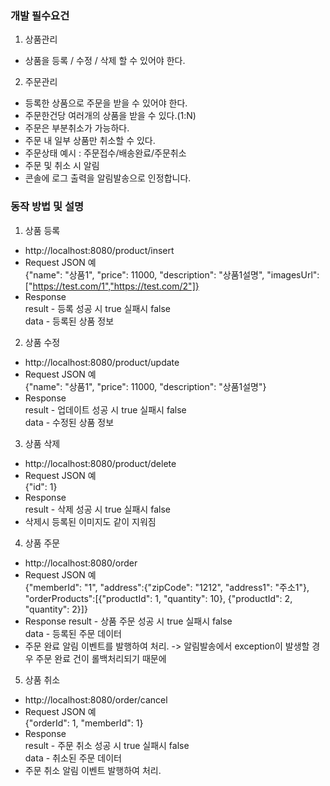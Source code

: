 ### 개발 필수요건
1. 상품관리
- 상품을 등록 / 수정 / 삭제 할 수 있어야 한다.

2. 주문관리
- 등록한 상품으로 주문을 받을 수 있어야 한다.
- 주문한건당 여러개의 상품을 받을 수 있다.(1:N)
- 주문은 부분취소가 가능하다.
- 주문 내 일부 상품만 취소할 수 있다.
- 주문상태 예시 : 주문접수/배송완료/주문취소
- 주문 및 취소 시 알림
- 콘솔에 로그 출력을 알림발송으로 인정합니다.

### 동작 방법 및 설명
1. 상품 등록
- http://localhost:8080/product/insert
- Request JSON 예  
{"name": "상품1", "price": 11000, "description": "상품1설명", "imagesUrl":["https://test.com/1","https://test.com/2"]}
- Response  
result - 등록 성공 시 true 실패시 false  
data - 등록된 상품 정보

2. 상품 수정
- http://localhost:8080/product/update
- Request JSON 예  
  {"name": "상품1", "price": 11000, "description": "상품1설명"}
- Response  
result - 업데이트 성공 시 true 실패시 false  
data - 수정된 상품 정보

3. 상품 삭제
- http://localhost:8080/product/delete
- Request JSON 예  
  {"id": 1}
- Response  
result - 삭제 성공 시 true 실패시 false
- 삭제시 등록된 이미지도 같이 지워짐

4. 상품 주문
- http://localhost:8080/order
- Request JSON 예  
  {"memberId": "1", "address":{"zipCode": "1212", "address1": "주소1"}, "orderProducts":[{"productId": 1, "quantity": 10}, {"productId": 2, "quantity": 2}]}
- Response
result - 상품 주문 성공 시 true 실패시 false  
data - 등록된 주문 데이터  
- 주문 완료 알림 이벤트를 발행하여 처리. -> 알림발송에서 exception이 발생할 경우 주문 완료 건이 롤백처리되기 때문에

5. 상품 취소
- http://localhost:8080/order/cancel
- Request JSON 예  
{"orderId": 1, "memberId": 1}
- Response  
result - 주문 취소 성공 시 true 실패시 false  
data - 취소된 주문 데이터
- 주문 취소 알림 이벤트 발행하여 처리.